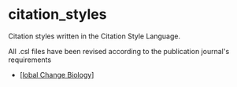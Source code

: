 # citation_styles
Citation styles written in the Citation Style Language.

All .csl files have been revised according to the publication journal's requirements

- [[lobal Change Biology]](https://github.com/lzhzlw/citation_styles/blob/main/global-change-biology.csl)
